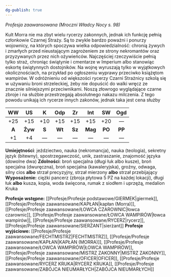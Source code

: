 ```yaml
---
dg-publish: true
---
```

*Profesja zaawansowana (Mroczni Władcy Nocy s. 98)*

Kult Morra nie ma zbyt wielu rycerzy zakonnych, jednak ich funkcję pełnią członkowie Czarnej Straży. Są to zwykle bardzo poważni i ponurzy wojownicy, na których spoczywa wielka odpowiedzialność: chronią żywych i zmarłych przed nieustającym zagrożeniem ze strony nekromantów oraz przyzywanych przez nich ożywieńców. Najczęściej rzeczywiście pełnią tylko straż, chroniąc świątynie i cmentarze w Imperium albo stanowiąc eskortę świątynnych dostojników. Na wojnę wyruszają tylko w wyjątkowych okolicznościach, na przykład po ogłoszeniu wyprawy przeciwko książętom wampirów. W odróżnieniu od większości rycerzy Czarni Strażnicy szkolą się w używaniu broni strzeleckiej, żeby nie dopuścić do walki wręcz ze znacznie silniejszymi przeciwnikami. Noszą złowrogo wyglądające czarne zbroje i na służbie przestrzegają absolutnego nakazu milczenia. Z tego powodu unikają ich rycerze innych zakonów, jednak taka jest cena służby

|  WW   |   US    |   K   |  Odp   |   Zr   |   Int   |   SW   |  Ogd   |
|:-----:|:-------:|:-----:|:------:|:------:|:-------:|:------:|:------:|
|  +25  |   +15   |  +10  |  +15   |  +15   |   +15   |  +20   |   —    |
| **A** | **Żyw** | **S** | **Wt** | **Sz** | **Mag** | **PO** | **PP** |
|  +1   |   +4    |   —   |   —    |   —    |    —    |   —    |   —    |

**Umiejętności**: jeździectwo, nauka (nekromancja), nauka (teologia), sekretny język (bitewny), spostrzegawczość, unik, zastraszanie, znajomość języka (dowolne dwa)
**Zdolności**: broń specjalna (długi łuk albo kusze), broń specjalna (dwuręczna), broń specjalna (kawaleryjska), groźny, odwaga, silny cios **albo** strzał precyzyjny, strzał mierzony **albo** strzał przebijający
**Wyposażenie:** ciężki pancerz (zbroja płytowa 5 PZ na każdej lokacji), długi łuk **albo** kusza, kopia, woda święcona, rumak z siodłem i uprzężą, medalion Kruka

**Profesje wstępne:** [[Profesje/Profesje podstawowe/GIERMEK\|giermek]], [[Profesje/Profesje zaawansowane/KAPŁAN\|kapłan (Morra)]], [[Profesje/Profesje zaawansowane/ŁOWCA CZAROWNIC\|łowca czarownic]], [[Profesje/Profesje zaawansowane/ŁOWCA WAMPIRÓW\|łowca wampirów]], [[Profesje/Profesje zaawansowane/RYCERZ\|rycerz]], [[Profesje/Profesje zaawansowane/SIERŻANT\|sierżant]] 
**Profesje wyjściowe:** [[Profesje/Profesje zaawansowane/FECHTMISTRZ\|FECHTMISTRZ]], [[Profesje/Profesje zaawansowane/KAPŁAN\|KAPŁAN (MORRA)]], [[Profesje/Profesje zaawansowane/ŁOWCA WAMPIRÓW\|ŁOWCA WAMPIRÓW]], [[Profesje/Profesje zaawansowane/MISTRZ ZAKONNY\|MISTRZ ZAKONNY]], [[Profesje/Profesje zaawansowane/OFICER\|OFICER]], [[Profesje/Profesje zaawansowane/RYCERZ KRUKA\|RYCERZ KRUKA]], [[Profesje/Profesje zaawansowane/ZABÓJCA NIEUMARŁYCH\|ZABÓJCA NIEUMARŁYCH]]